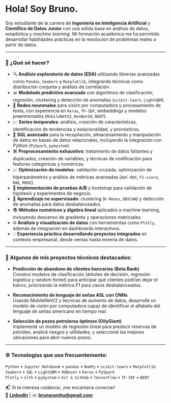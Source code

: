 <h1> Hola! Soy Bruno.</h1>

Soy estudiante de la carrera de **Ingeniería en Inteligencia Artificial** y **Científico de Datos Junior** con una sólida base en análisis de datos, estadística y *machine learning*. Mi formación académica me ha permitido desarrollar habilidades prácticas en la resolución de problemas reales a partir de datos.

---

### 🚀 ¿Qué sé hacer?

- 🔍 **Análisis exploratorio de datos (EDA)** utilizando librerías avanzadas como `Pandas`, `Seaborn` y `Matplotlib`, integrando técnicas como distribución conjunta y análisis de correlación.  
- 📊 **Modelado predictivo avanzado** con algoritmos de clasificación, regresión, clustering y detección de anomalías (`scikit-learn`, `LightGBM`).  
- 🧠 **Redes neuronales** para visión por computadora y procesamiento de texto, con experiencia en `Keras`, `TF-IDF`, embeddings y modelos preentrenados (`MobileNetV2`, `ResNet50`, `BERT`).  
- 📈 **Series temporales**: análisis, creación de características, identificación de tendencias y estacionalidad, y pronósticos.  
- 📂 **SQL avanzado** para la recopilación, almacenamiento y manipulación de datos en bases de datos relacionales, incluyendo la integración con Python (`PySpark`, `pymystem`).  
- 🛠️ **Preprocesamiento exhaustivo**: tratamiento de datos faltantes y duplicados, creación de variables, y técnicas de codificación para features categóricas y numéricas.  
- 📈 **Optimización de modelos**: validación cruzada, optimización de hiperparámetros y análisis de métricas avanzadas (`AUC-ROC`, `F1-score`, `MAE`, `RMSE`).  
- 🧪 **Implementación de pruebas A/B** y bootstrap para validación de hipótesis y experimentos de negocio.  
- 🧠 **Aprendizaje no supervisado**: clustering (`K-Means`, `DBSCAN`) y detección de anomalías para datos desbalanceados.  
- 📚 **Métodos numéricos y álgebra lineal** aplicados a machine learning, incluyendo descenso de gradiente y operaciones matriciales.  
- 🌐 **Análisis y visualización de datos** con herramientas como `Plotly`, además de integración en dashboards interactivos.  
- 💡 **Experiencia práctica desarrollando proyectos integrados** en contexto empresarial, desde ventas hasta minería de datos.

---

### 📁 Algunos de mis proyectos técnicos destacados:

- **Predicción de abandono de clientes bancarios (Beta Bank)**  
  Construí modelos de clasificación (árboles de decisión, regresión logística y random forest) para anticipar qué clientes podrían dejar el banco, priorizando la métrica F1 para casos desbalanceados.

- **Reconocimiento de lenguaje de señas ASL con CNNs**  
  Usando MobileNetV2 y técnicas de aumento de datos, desarrollé un modelo de visión por computadora capaz de identificar el alfabeto del lenguaje de señas americano en tiempo real.

- **Selección de pozos petroleros óptimos (OilyGiant)**  
  Implementé un modelo de regresión lineal para predecir reservas de petróleo, analicé riesgos y utilidades, y seleccioné las mejores ubicaciones para abrir nuevos pozos.

---

### ⚙️ Tecnologías que uso frecuentemente:

`Python` • `Jupyter Notebook` • `pandas` • `NumPy` • `scikit-learn` • `Matplotlib`  
`Seaborn` • `SQL` • `LightGBM` • `XGBoost` • `Keras` • `PySpark`  
`Plotly` • `nltk` • `pymystem` • `Git & GitHub` • `TensorFlow` • `TF-IDF` • `BERT`


📬 Si te interesa colaborar, ¡me encantaría conectar!  
🔗 **[LinkedIn](www.linkedin.com/in/bruno-ramos-huerta)** | ✉️ **brunoramhu@gmail.com**

